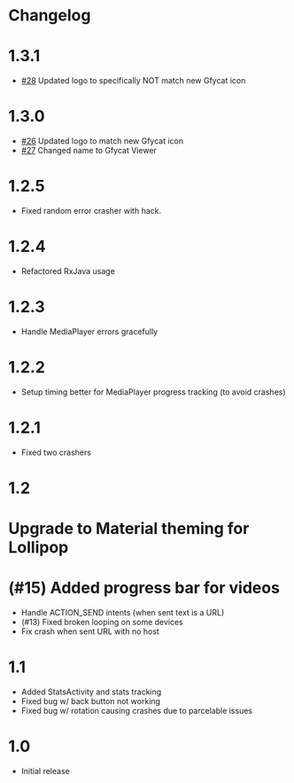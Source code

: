 # Changelog

# 1.3.1

* [#28](https://github.com/dlew/android-gfycat/pull/28) Updated logo to specifically NOT match new Gfycat icon

# 1.3.0

* [#26](https://github.com/dlew/android-gfycat/pull/26) Updated logo to match new Gfycat icon
* [#27](https://github.com/dlew/android-gfycat/pull/27) Changed name to Gfycat Viewer

# 1.2.5

* Fixed random error crasher with hack.

# 1.2.4

* Refactored RxJava usage

# 1.2.3

* Handle MediaPlayer errors gracefully

# 1.2.2

* Setup timing better for MediaPlayer progress tracking (to avoid crashes)

# 1.2.1

* Fixed two crashers

# 1.2

# Upgrade to Material theming for Lollipop
# (#15) Added progress bar for videos
* Handle ACTION_SEND intents (when sent text is a URL)
* (#13) Fixed broken looping on some devices
* Fix crash when sent URL with no host

# 1.1

* Added StatsActivity and stats tracking
* Fixed bug w/ back button not working
* Fixed bug w/ rotation causing crashes due to parcelable issues

# 1.0

* Initial release